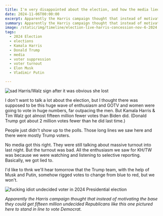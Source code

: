 ```yaml
---
title: I'm very disappointed about the election, and how the media lied to us and made us think Harris had a chance.
date: 2024-11-06T00:00:00
excerpt: Apparently the Harris campaign thought that instead of motivating the base they could get fifteen million Republicans like this one pictured here to stand in line to vote Democrat.
summary: Apparently the Harris campaign thought that instead of motivating the base they could get fifteen million Republicans like this one pictured here to stand in line to vote Democrat.
image: /static/img/timeline/election-live-harris-concession-nov-6-2024.webp
tags:
  - 2024 Election
  - elections
  - Kamala Harris
  - Donald Trump
  - media
  - voter suppression
  - voter turnout
  - Elon Musk
  - Vladimir Putin

---
```


![sad Harris/Walz sign after it was obvious she lost](/static/img/timeline/election-live-harris-concession-nov-6-2024.webp)

I don't want to talk a lot about the election, but I thought there was supposed to be this huge wave of enthusiasm and GOTV and women were going to vote in huge numbers, far outpacing the men. But Kamala Harris & Tim Walz got almost fifteen million fewer votes than Biden did. (Donald Trump got about 2 million votes fewer than he did last time.)

People just didn't show up to the polls. Those long lines we saw here and there were mostly Trump voters.

No media got this right. They were still talking about massive turnout into last night. But the turnout was bad. All the enthusiasm we saw for KH/TW was because we were watching and listening to selective reporting. Basically, we got lied to.

I'd like to thnk we'll hear tomorrow that the Trump team, with the help of Musk and Putin, somehow rigged votes to change from blue to red, but we won't.

![fucking idiot undecided voter in 2024 Presidential election](/static/img/timeline/undecided-voter-nov-6-2024.png)
<figcaption><i>Apparently the Harris campaign thought that instead of motivating the base they could get fifteen million undecided Republicans like this one pictured here to stand in line to vote Democrat.</i></figcaption>